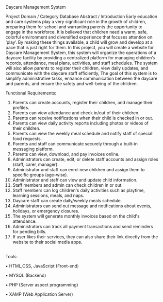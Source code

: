 Daycare Management System


Project Domain / Category
 Database
Abstract / Introduction
Early education and care systems play a very significant role in the growth of children, preparing them for school and warranting parents the opportunity to engage in the workforce. It is believed that children need a warm, safe, colorful environment and diversified experience that focuses attention on ‘play’. By making these things available, a child will grow and develop at a pace that is just right for them.
In this project, you will create a website for Daycare Management System, this system will organize the operations of a daycare facility by providing a centralized platform for managing children’s records, attendance, meal plans, activities, and staff schedules. The system will also allow parents to register their children, view daily updates, and communicate with the daycare staff efficiently, The goal of this system is to simplify administrative tasks, enhance communication between the daycare and parents, and ensure the safety and well-being of the children.

Functional Requirements:
1.	Parents can create accounts, register their children, and manage their profiles.
2.	Parents can view attendance and check in/out of their children.
3.	Parents can receive notifications when their child is checked in or out.
4.	Parents can view daily activity reports including photos or videos of their children.
5.	Parents can view the weekly meal schedule and notify staff of special food requests.
6.	Parents and staff can communicate securely through a built-in messaging platform.
7.	Parents can view, download, and pay invoices online.
8.	Administrators can create, edit, or delete staff accounts and assign roles (staff, carer, manager).
9.	Administrator and staff can enrol new children and assign them to specific groups (age-wise).
10.	Administrator and staff can view and update child information.
11.	Staff members and admin can check children in or out.
12.	Staff members can log children's daily activities such as playtime, learning sessions, meals, and naps.
13.	Daycare staff can create daily/weekly meals schedule.
14.	Administrators can send out message and notifications about events, holidays, or emergency closures.
15.	The system will generate monthly invoices based on the child's attendance.
16.	Administrators can track all payment transactions and send reminders for pending bills.
17.	If user likes their services, they can also share their link directly from the website to their social media apps.
<br>
Tools: <br>

•	HTML,CSS, JavaScript (Front-end)<br>

•	MYSQL (Backend)<br>

•	PHP (Server aspect programming)<br>

•	XAMP (Web Application Server) 
